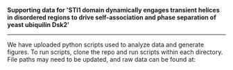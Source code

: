 **Supporting data for 'STI1 domain dynamically engages transient helices in disordered regions to drive self-association and phase separation of yeast ubiquilin Dsk2'**


---

We have uploaded python scripts used to analyze data and generate figures. To run scripts, clone the repo and run scripts within each directory. File paths may need to be updated, and raw data can be found at: 
